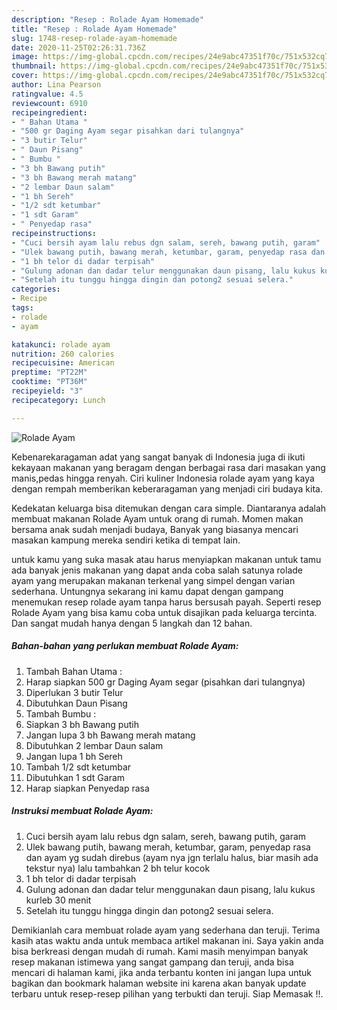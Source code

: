 ```yaml
---
description: "Resep : Rolade Ayam Homemade"
title: "Resep : Rolade Ayam Homemade"
slug: 1748-resep-rolade-ayam-homemade
date: 2020-11-25T02:26:31.736Z
image: https://img-global.cpcdn.com/recipes/24e9abc47351f70c/751x532cq70/rolade-ayam-foto-resep-utama.jpg
thumbnail: https://img-global.cpcdn.com/recipes/24e9abc47351f70c/751x532cq70/rolade-ayam-foto-resep-utama.jpg
cover: https://img-global.cpcdn.com/recipes/24e9abc47351f70c/751x532cq70/rolade-ayam-foto-resep-utama.jpg
author: Lina Pearson
ratingvalue: 4.5
reviewcount: 6910
recipeingredient:
- " Bahan Utama "
- "500 gr Daging Ayam segar pisahkan dari tulangnya"
- "3 butir Telur"
- " Daun Pisang"
- " Bumbu "
- "3 bh Bawang putih"
- "3 bh Bawang merah matang"
- "2 lembar Daun salam"
- "1 bh Sereh"
- "1/2 sdt ketumbar"
- "1 sdt Garam"
- " Penyedap rasa"
recipeinstructions:
- "Cuci bersih ayam lalu rebus dgn salam, sereh, bawang putih, garam"
- "Ulek bawang putih, bawang merah, ketumbar, garam, penyedap rasa dan ayam yg sudah direbus (ayam nya jgn terlalu halus, biar masih ada tekstur nya) lalu tambahkan 2 bh telur kocok"
- "1 bh telor di dadar terpisah"
- "Gulung adonan dan dadar telur menggunakan daun pisang, lalu kukus kurleb 30 menit"
- "Setelah itu tunggu hingga dingin dan potong2 sesuai selera."
categories:
- Recipe
tags:
- rolade
- ayam

katakunci: rolade ayam 
nutrition: 260 calories
recipecuisine: American
preptime: "PT22M"
cooktime: "PT36M"
recipeyield: "3"
recipecategory: Lunch

---
```



![Rolade Ayam](https://img-global.cpcdn.com/recipes/24e9abc47351f70c/751x532cq70/rolade-ayam-foto-resep-utama.jpg)

Kebenarekaragaman adat yang sangat banyak di Indonesia juga di ikuti kekayaan makanan yang beragam dengan berbagai rasa dari masakan yang manis,pedas hingga renyah. Ciri kuliner Indonesia rolade ayam yang kaya dengan rempah memberikan keberaragaman yang menjadi ciri budaya kita.




Kedekatan keluarga bisa ditemukan dengan cara simple. Diantaranya adalah membuat makanan Rolade Ayam untuk orang di rumah. Momen makan bersama anak sudah menjadi budaya, Banyak yang biasanya mencari masakan kampung mereka sendiri ketika di tempat lain.

untuk kamu yang suka masak atau harus menyiapkan makanan untuk tamu ada banyak jenis makanan yang dapat anda coba salah satunya rolade ayam yang merupakan makanan terkenal yang simpel dengan varian sederhana. Untungnya sekarang ini kamu dapat dengan gampang menemukan resep rolade ayam tanpa harus bersusah payah.
Seperti resep Rolade Ayam yang bisa kamu coba untuk disajikan pada keluarga tercinta. Dan sangat mudah hanya dengan 5 langkah dan 12 bahan.


<!--inarticleads1-->

##### Bahan-bahan yang perlukan membuat Rolade Ayam:

1. Tambah  Bahan Utama :
1. Harap siapkan 500 gr Daging Ayam segar (pisahkan dari tulangnya)
1. Diperlukan 3 butir Telur
1. Dibutuhkan  Daun Pisang
1. Tambah  Bumbu :
1. Siapkan 3 bh Bawang putih
1. Jangan lupa 3 bh Bawang merah matang
1. Dibutuhkan 2 lembar Daun salam
1. Jangan lupa 1 bh Sereh
1. Tambah 1/2 sdt ketumbar
1. Dibutuhkan 1 sdt Garam
1. Harap siapkan  Penyedap rasa




<!--inarticleads2-->

##### Instruksi membuat  Rolade Ayam:

1. Cuci bersih ayam lalu rebus dgn salam, sereh, bawang putih, garam
1. Ulek bawang putih, bawang merah, ketumbar, garam, penyedap rasa dan ayam yg sudah direbus (ayam nya jgn terlalu halus, biar masih ada tekstur nya) lalu tambahkan 2 bh telur kocok
1. 1 bh telor di dadar terpisah
1. Gulung adonan dan dadar telur menggunakan daun pisang, lalu kukus kurleb 30 menit
1. Setelah itu tunggu hingga dingin dan potong2 sesuai selera.




Demikianlah cara membuat rolade ayam yang sederhana dan teruji. Terima kasih atas waktu anda untuk membaca artikel makanan ini. Saya yakin anda bisa berkreasi dengan mudah di rumah. Kami masih menyimpan banyak resep makanan istimewa yang sangat gampang dan teruji, anda bisa mencari di halaman kami, jika anda terbantu konten ini jangan lupa untuk bagikan dan bookmark halaman website ini karena akan banyak update terbaru untuk resep-resep pilihan yang terbukti dan teruji. Siap Memasak !!. 
